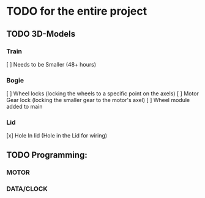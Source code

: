 # TODO for the entire project

## TODO 3D-Models

### Train
[ ] Needs to be Smaller                 (48+ hours)

### Bogie
[ ] Wheel locks                         (locking the wheels to a specific point on the axels)
[ ] Motor Gear lock                     (locking the smaller gear to the motor's axel)
[ ] Wheel module added to main

### Lid
[x] Hole In lid                         (Hole in the Lid for wiring)


## TODO Programming:

### MOTOR

### DATA/CLOCK